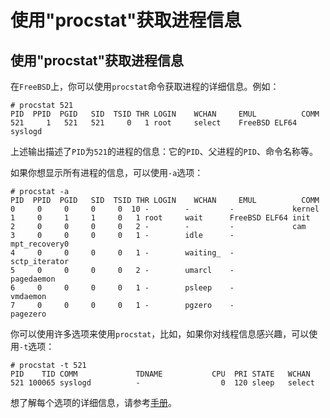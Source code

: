 # 使用"procstat"获取进程信息

## 使用"procstat"获取进程信息

在`FreeBSD`上，你可以使用`procstat`命令获取进程的详细信息。例如：

```
# procstat 521
PID  PPID  PGID   SID  TSID THR LOGIN    WCHAN     EMUL          COMM
521     1   521   521     0   1 root     select    FreeBSD ELF64 syslogd 
```

上述输出描述了`PID`为`521`的进程的信息：它的`PID`、父进程的`PID`、命令名称等。

如果你想显示所有进程的信息，可以使用`-a`选项：

```
# procstat -a
PID  PPID  PGID   SID  TSID THR LOGIN    WCHAN     EMUL          COMM
0     0     0     0     0  10 -        -         -             kernel
1     0     1     1     0   1 root     wait      FreeBSD ELF64 init
2     0     0     0     0   2 -        -         -             cam
3     0     0     0     0   1 -        idle      -             mpt_recovery0
4     0     0     0     0   1 -        waiting_  -             sctp_iterator
5     0     0     0     0   2 -        umarcl    -             pagedaemon
6     0     0     0     0   1 -        psleep    -             vmdaemon
7     0     0     0     0   1 -        pgzero    -             pagezero 
```

你可以使用许多选项来使用`procstat`，比如，如果你对线程信息感兴趣，可以使用`-t`选项：

```
# procstat -t 521
PID    TID COMM             TDNAME           CPU  PRI STATE   WCHAN
521 100065 syslogd          -                  0  120 sleep   select 
```

想了解每个选项的详细信息，请参考[手册](https://www.freebsd.org/cgi/man.cgi?procstat)。
